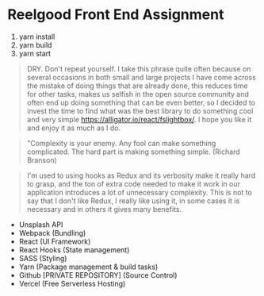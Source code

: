 # Reelgood Front End Assignment

1. yarn install
2. yarn build
3. yarn start

>DRY. Don't repeat yourself. I take this phrase quite often because on several occasions in both small and large projects I have come across the mistake of doing things that are already done, this reduces time for other tasks, makes us selfish in the open source community and often end up doing something that can be even better, so I decided to invest the time to find what was the best library to do something cool and very simple https://alligator.io/react/fslightbox/. I hope you like it and enjoy it as much as I do.

>"Complexity is your enemy. Any fool can make something complicated. The hard part is making something simple. (Richard Branson)

>I'm used to using hooks as Redux and its verbosity make it really hard to grasp, and the ton of extra code needed to make it work in our application introduces a lot of unnecessary complexity. This is not to say that I don't like Redux, I really like using it, in some cases it is necessary and in others it gives many benefits.

* Unsplash API
* Webpack (Bundling)
* React (UI Framework)
* React Hooks (State management)
* SASS (Styling)
* Yarn (Package management & build tasks)
* Github [PRIVATE REPOSITORY] (Source Control)
* Vercel (Free Serverless Hosting)
